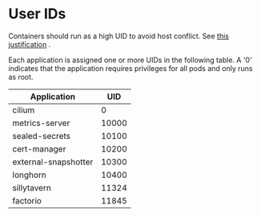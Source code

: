 # User IDs

Containers should run as a high UID to avoid host conflict.
See
[this justification](https://docs.prismacloud.io/en/enterprise-edition/policy-reference/kubernetes-policies/kubernetes-policy-index/bc-k8s-37#description)
.

Each application is assigned one or more UIDs in the following table.
A '0' indicates that the application requires privileges for all pods and only runs as root.

| Application          | UID   |
|----------------------|-------|
| cilium               | 0     |
| metrics-server       | 10000 |
| sealed-secrets       | 10100 |
| cert-manager         | 10200 |
| external-snapshotter | 10300 |
| longhorn             | 10400 |
| sillytavern          | 11324 |
| factorio             | 11845 |

